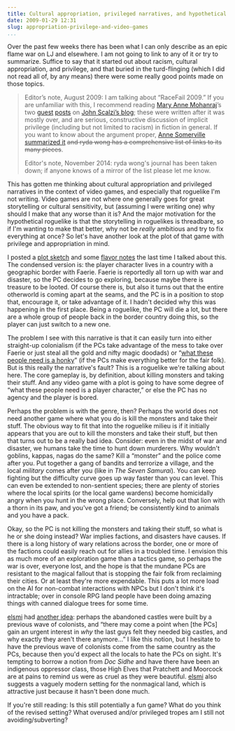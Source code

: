 ```yaml
---
title: Cultural appropriation, privileged narratives, and hypothetical video games
date: 2009-01-29 12:31
slug: appropriation-privilege-and-video-games
...
```


Over the past few weeks there has been what I can only describe as an
epic flame war on LJ and elsewhere. I am not going to link to any of
it or try to summarize. Suffice to say that it started out about
racism, cultural appropriation, and privilege, and that buried in the
turd-flinging (which I did not read all of, by any means) there were
some really good points made on those topics.

> Editor’s note, August 2009: I am talking about “RaceFail 2009.” If
> you are unfamiliar with this, I recommend reading
> [Mary Anne Mohanraj](https://maryannemohanraj.com/)’s two
> [guest](https://whatever.scalzi.com/2009/03/12/mary-ann-mohanraj-gets-you-up-to-speed-part-i/)
> [posts](https://whatever.scalzi.com/2009/03/13/mary-anne-mohanraj-gets-you-up-to-speed-part-ii/)
> on [John Scalzi’s blog](https://whatever.scalzi.com/); these were
> written after it was mostly over, and are serious, constructive
> discussion of implicit privilege (including but not limited to
> racism) in fiction in general. If you want to know about the
> argument proper,
> [Anne Somerville summarized it](http://annsomerville.net/a-themed-summary-of-racefail-09-in-large-friendly-letters-for-those-who-think-race-discussions-are-hard/)
> ~~and ryda wong has a comprehensive list of links to its many
> pieces~~.
>
> Editor's note, November 2014: ryda wong's journal has been taken
> down; if anyone knows of a mirror of the list please let me know.

This has gotten me thinking about cultural appropriation and
privileged narratives in the context of video games, and especially
that roguelike I'm not writing. Video games are not where one
generally goes for great storytelling or cultural sensitivity, but
(assuming I were writing one) why should I make that any worse than it
is? And the major motivation for the hypothetical roguelike is that
the storytelling in roguelikes is threadbare, so if I'm wanting to
make that better, why not be *really* ambitious and try to fix
everything at once? So let's have another look at the plot of that
game with privilege and appropriation in mind.

<!--more-->

I posted a [plot sketch](http://zwol.livejournal.com/57371.html) and
some [flavor notes](http://zwol.livejournal.com/57842.html) the last
time I talked about this. The condensed version is: the player
character lives in a country with a geographic border with
Faerie. Faerie is reportedly all torn up with war and disaster, so the
PC decides to go exploring, because maybe there is treasure to be
looted. Of course there is, but also it turns out that the entire
otherworld is coming apart at the seams, and the PC is in a position
to stop that, encourage it, or take advantage of it. I hadn't decided
why this was happening in the first place. Being a roguelike, the PC
will die a lot, but there are a whole group of people back in the
border country doing this, so the player can just switch to a new one.

The problem I see with this narrative is that it can easily turn into
either straight-up colonialism (if the PCs take advantage of the mess
to take over Faerie or just steal all the gold and nifty magic
doodads) or
“[what these people need is a honky](http://oyceter.livejournal.com/602541.html)”
(if the PCs make everything better for the fair folk). But is this
really the narrative's fault? This is a roguelike we're talking about
here. The core gameplay is, by definition, about killing monsters and
taking their stuff. And any video game with a plot is going to have
some degree of “what these people need is a player character,” or else
the PC has no agency and the player is bored.

Perhaps the problem is with the genre, then? Perhaps the world does
not need another game where what you do is kill the monsters and take
their stuff. The obvious way to fit that into the roguelike milieu is
if it initially appears that you are out to kill the monsters and take
their stuff, but then that turns out to be a really bad
idea. Consider: even in the midst of war and disaster, we humans take
the time to hunt down murderers. Why wouldn't goblins, kappas, nagas
do the same? Kill a “monster” and the police come after you. Put
together a gang of bandits and terrorize a village, and the local
*military* comes after you (like in *The Seven Samurai*). You can keep
fighting but the difficulty curve goes up way faster than you can
level. This can even be extended to non-sentient species; there are
plenty of stories where the local spirits (or the local game wardens)
become homicidally angry when you hunt in the wrong place. Conversely,
help out that lion with a thorn in its paw, and you've got a friend;
be consistently kind to animals and you have a pack.

Okay, so the PC is not killing the monsters and taking their stuff, so
what is he or she doing instead? War implies factions, and disasters
have causes. If there is a long history of wary relations across the
border, one or more of the factions could easily reach out for allies
in a troubled time. I envision this as much more of an exploration
game than a tactics game, so perhaps the war is over, everyone lost,
and the hope is that the mundane PCs are resistant to the magical
fallout that is stopping the fair folk from reclaiming their
cities. Or at least they're more expendable. This puts a lot more load
on the AI for non-combat interactions with NPCs but I don't think it's
intractable; over in console RPG land people have been doing amazing
things with canned dialogue trees for some time.

[elsmi](http://elsmi.livejournal.com/) had
[another idea](http://shweta-narayan.livejournal.com/17220.html?thread=239684#t239684):
perhaps the abandoned castles were built by a previous wave of
colonists, and “there may come a point when [the PCs] gain an urgent
interest in *why* the last guys felt they needed big castles, and why
exactly they aren't there anymore...” I like this notion, but I
hesitate to have the previous wave of colonists come from the same
country as the PCs, because then you'd expect all the locals to hate
the PCs on sight.  It's tempting to borrow a notion from *Doc Sidhe*
and have there have been an indigenous oppressor class, those High
Elves that Pratchett and Moorcock are at pains to remind us were as
cruel as they were beautiful.  [elsmi](http://elsmi.livejournal.com/)
also suggests a vaguely modern setting for the nonmagical land, which
is attractive just because it hasn't been done much.

If you're still reading: Is this still potentially a fun game? What do
you think of the revised setting? What overused and/or privileged
tropes am I still not avoiding/subverting?
